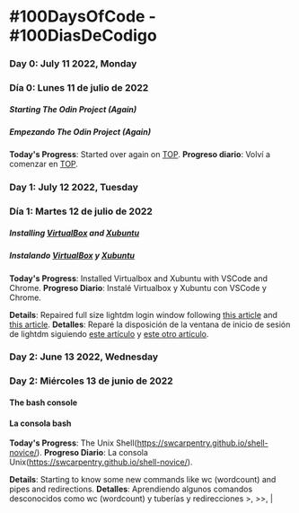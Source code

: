 # #100DaysOfCode - #100DiasDeCodigo

### Day 0: July 11 2022, Monday
### Día 0: Lunes 11 de julio de 2022
##### Starting The Odin Project (Again)
##### Empezando The Odin Project (Again)

**Today's Progress**: Started over again on [TOP](https://www.theodinproject.com/).
**Progreso diario**: Volví a comenzar en [TOP](https://www.theodinproject.com/).


### Day 1: July 12 2022, Tuesday
### Día 1: Martes 12 de julio de 2022
##### Installing [VirtualBox](https://download.virtualbox.org/virtualbox/6.1.34/VirtualBox-6.1.34a-150636-Win.exe) and [Xubuntu](https://cdimages.ubuntu.com/xubuntu/releases/22.04/release/xubuntu-22.04-desktop-amd64.iso)
##### Instalando [VirtualBox](https://download.virtualbox.org/virtualbox/6.1.34/VirtualBox-6.1.34a-150636-Win.exe) y [Xubuntu](https://cdimages.ubuntu.com/xubuntu/releases/22.04/release/xubuntu-22.04-desktop-amd64.iso)

**Today's Progress**: Installed Virtualbox and Xubuntu with VSCode and Chrome.
**Progreso Diario**: Instalé Virtualbox y Xubuntu con VSCode y Chrome.

**Details**: Repaired full size lightdm login window following [this article](https://www.nakivo.com/blog/make-virtualbox-full-screen/) and [this article](https://askubuntu.com/questions/1092699/how-to-adjust-display-settings-for-lightdm-greeter-on-18-04).
**Detalles**: Reparé la disposición de la ventana de inicio de sesión de lightdm siguiendo [este artículo](https://www.nakivo.com/blog/make-virtualbox-full-screen/) y [este otro artículo](https://askubuntu.com/questions/1092699/how-to-adjust-display-settings-for-lightdm-greeter-on-18-04).


### Day 2: June 13 2022, Wednesday
### Day 2: Miércoles 13 de junio de 2022
#### The bash console
#### La consola bash

**Today's Progress**: The Unix Shell(https://swcarpentry.github.io/shell-novice/).
**Progreso Diario**: La consola Unix(https://swcarpentry.github.io/shell-novice/).

**Details**: Starting to know some new commands like wc (wordcount) and pipes and redirections.
**Detalles**: Aprendiendo algunos comandos desconocidos como wc (wordcount) y tuberías y redirecciones >, >>, |

<!-- **Link(s) to work** -->
